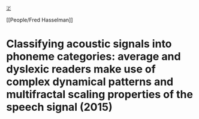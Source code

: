 [🇿](zotero://select/library/items/NPILKKPV)

[[People/Fred Hasselman]] 
# Classifying acoustic signals into phoneme categories: average and dyslexic readers make use of complex dynamical patterns and multifractal scaling properties of the speech signal (2015)

